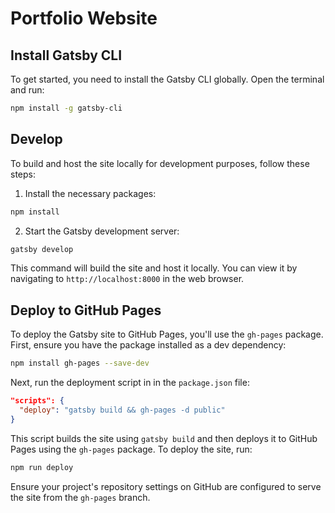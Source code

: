 # Portfolio Website 

## Install Gatsby CLI

To get started, you need to install the Gatsby CLI globally. Open the terminal and run:

```sh
npm install -g gatsby-cli
```

## Develop

To build and host the site locally for development purposes, follow these steps:

1. Install the necessary packages:

```sh
npm install
```

2. Start the Gatsby development server:

```sh
gatsby develop
```

This command will build the site and host it locally. You can view it by navigating to `http://localhost:8000` in the web browser.

## Deploy to GitHub Pages

To deploy the Gatsby site to GitHub Pages, you'll use the `gh-pages` package. First, ensure you have the package installed as a dev dependency:

```sh
npm install gh-pages --save-dev
```

Next, run the deployment script in in the `package.json` file:

```json
"scripts": {
  "deploy": "gatsby build && gh-pages -d public"
}
```

This script builds the site using `gatsby build` and then deploys it to GitHub Pages using the `gh-pages` package. To deploy the site, run:

```sh
npm run deploy
```

Ensure your project's repository settings on GitHub are configured to serve the site from the `gh-pages` branch.
